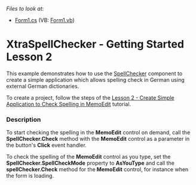 <!-- default file list -->
*Files to look at*:

* [Form1.cs](./CS/WindowsApplication1/Form1.cs) (VB: [Form1.vb](./VB/WindowsApplication1/Form1.vb))
<!-- default file list end -->
# XtraSpellChecker - Getting Started Lesson 2


<p>This example demonstrates how to use the <a href="http://help.devexpress.com/#WindowsForms/clsDevExpressXtraSpellCheckerSpellCheckertopic">SpellChecker</a> component to create a simple application which allows spelling check in German using external German dictionaries.</p>
<p>To create a project, follow the steps of the <a href="http://help.devexpress.com/#WindowsForms/CustomDocument114003">Lesson 2 - Create Simple Application to Check Spelling in MemoEdit</a> tutorial.</p>


<h3>Description</h3>

<p>To start checking the spelling in the <strong>MemoEdit</strong> control on demand, call the <strong>SpellChecker.Check</strong> method with the <strong>MemoEdit</strong> control as a parameter in the button&#39;s <strong>Click</strong> event handler.</p><p>To check the spelling of the <strong>MemoEdit</strong> control as you type, set the <strong>SpellChecker.SpellCheckMode</strong> property to <strong>AsYouType</strong> and call the<strong> spellChecker.Check</strong> method for the<strong> MemoEdit</strong> control, for instance when the form is loading.</p>

<br/>


